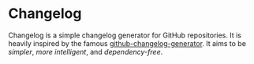 # Changelog

Changelog is a simple changelog generator for GitHub repositories.
It is heavily inspired by the famous [github-changelog-generator](https://github.com/github-changelog-generator/github-changelog-generator).
It aims to be *simpler*, *more intelligent*, and *dependency-free*.
